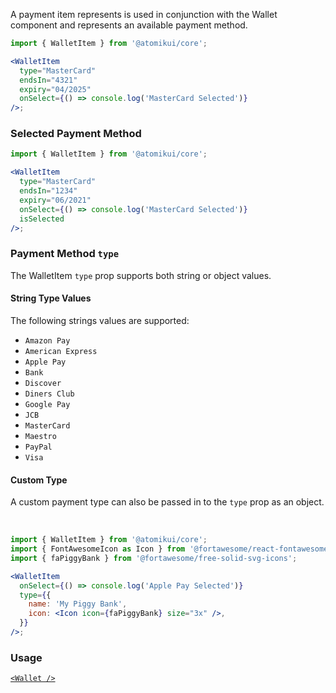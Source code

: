 A payment item represents is used in conjunction with the Wallet component and represents an available payment method.

```jsx
import { WalletItem } from '@atomikui/core';

<WalletItem
  type="MasterCard"
  endsIn="4321"
  expiry="04/2025"
  onSelect={() => console.log('MasterCard Selected')}
/>;
```

### Selected Payment Method

```jsx
import { WalletItem } from '@atomikui/core';

<WalletItem
  type="MasterCard"
  endsIn="1234"
  expiry="06/2021"
  onSelect={() => console.log('MasterCard Selected')}
  isSelected
/>;
```

### Payment Method `type`

The WalletItem `type` prop supports both string or object values.

#### String Type Values

The following strings values are supported:

- `Amazon Pay`
- `American Express`
- `Apple Pay`
- `Bank`
- `Discover`
- `Diners Club`
- `Google Pay`
- `JCB`
- `MasterCard`
- `Maestro`
- `PayPal`
- `Visa`

#### Custom Type

A custom payment type can also be passed in to the `type` prop as an object.

<br />

```jsx
import { WalletItem } from '@atomikui/core';
import { FontAwesomeIcon as Icon } from '@fortawesome/react-fontawesome';
import { faPiggyBank } from '@fortawesome/free-solid-svg-icons';

<WalletItem
  onSelect={() => console.log('Apple Pay Selected')}
  type={{
    name: 'My Piggy Bank',
    icon: <Icon icon={faPiggyBank} size="3x" />,
  }}
/>;
```

### Usage

[`<Wallet />`](/styleguide/#/Payment%20Wallet/Wallet)
